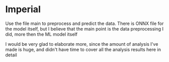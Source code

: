 # Imperial


Use the file main to preprocess and predict the data.
There is ONNX file for the model itself, but I believe that the main point is the data preprocessing I did, more then the ML model itself

I would be very glad to elaborate more, since the amount of analysis I've made is huge, and didn't have time to cover all the analysis results here in detail
